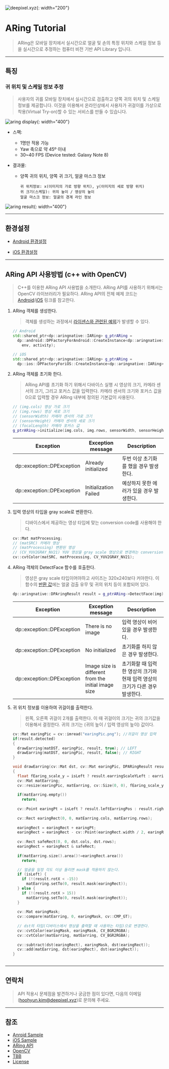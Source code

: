 ![deepixel.xyz](./img/Deepixel_logo.PNG){: width="200"}

# ARing Tutorial

>ARing은 모바일 장치에서 실시간으로 얼굴 및 손의 특정 위치와 스케일 정보 등을 실시간으로 추정하는 컴퓨터 비전 기반 API Library 입니다.  

***

## 특징

### 귀 위치 및 스케일 정보 추정

> 사용자의 귀를 모바일 장치에서 실시간으로 검출하고 양쪽 귀의 위치 및 스케일 정보를 제공합니다. 이것을 이용해서 온라인상에서 사용자가 귀걸이를 가상으로 착용(Virtual Try-on)할 수 있는 서비스를 만들 수 있습니다.

![aring display](./img/ARing_Display.png){: width="400"}

- 스팩:
  - 1명만 적용 가능
  - Yaw 축으로 약 45º 이내
  - 30~40 FPS (Device tested: Galaxy Note 8)

- 결과물:  
  - 양쪽 귀의 위치, 양쪽 귀 크기, 얼굴 마스크 정보

    ```text
    귀 위치정보: x(이미지의 가로 방향 위치), y(이미지의 세로 방향 위치)
    귀 크기(스케일): 귀의 높이 / 영상의 높이
    얼굴 마스크 정보: 얼굴의 경계 라인 정보
    ```  

![aring result](./img/ARing_result.png){: width="400"}

***

## 환경설정

- [Android 환경설정][android]

- [iOS 환경설정][ios]

***

## ARing API 사용방법 (c++ with OpenCV)

>C++를 이용한 ARing API 사용법을 소개한다. ARing API를 사용하기 위해서는 OpenCV 라이브러리가 필요하다.
ARing API의 전체 예제 코드는 [Android][andoid_sample]/[iOS][ios_sample] 링크를 참고한다.

1. ARing 객체를 생성한다.
    > 객체를 생성하는 과정에서 [라이센스와 관련된 예외][license_exception]가 발생할 수 있다.  

    ```c++
    // Android
    std::shared_ptr<dp::aringnative::IARing> g_ptrARing =
      dp::android::DPFactoryForAndroid::CreateInstance<dp::aringnative::IARing>(
        env, activity);
    ```
    ```c++
    // iOS
    std::shared_ptr<dp::aringnative::IARing> g_ptrARing =
      dp::ios::DPFactoryForiOS::CreateInstance<dp::aringnative::IARing>();
    ```

2. ARing 객체를 초기화 한다.
    > ARing API를 초기화 하기 위해서 다바이스 실행 시 영상의 크기, 카메라 센서의 크기, 그리고 포커스 값을 입력한다. 카메라 센서의 크기와 포커스 값을 0으로 입력할 경우 ARing 내부에 정의된 기본값이 사용된다.

    ```c++
    // (img.cols) 영상 가로 크기
    // (img.rows) 영상 세로 크기
    // (sensorWidth) 카메라 센서의 가로 크기
    // (sensorHeight) 카메라 센서의 세로 크기
    // (focalLength) 카메라 포커스 값
    g_ptrARing->initialize(img.cols, img.rows, sensorWidth, sensorHeight, focalLength);
    ```

    |Exception|Exception message|Description|
    |-|-|-|
    |dp::exception::DPException|Already initialized|두번 이상 초기화를 했을 경우 발생한다.|
    |dp::exception::DPException|Initialization Failed|예상하지 못한 에러가 있을 경우 발생한다.|

3. 입력 영상의 타입을 gray scale로 변환한다.
    > 디바이스에서 제공하는 영상 타입에 맞는 conversion code를 사용해야 한다.

    ```c++
    cv::Mat matProcessing;
    // (matSRC) 카메라 영상
    // (matProcessing) 변환된 영상
    // (CV_YUV2GRAY_NV21) YUV 영상을 gray scale 영상으로 변경하는 conversion code
    cv::cvtColor(matSRC, matProcessing, CV_YUV2GRAY_NV21);
    ```

4. ARing 객체의 DetectFace 함수를 호출한다.
   > 영상은 gray scale 타입이어야하고 사이즈는 320x240보다 커야한다. 이 함수의 [반환 값][ARing_api]에는 얼굴 검출 유무 및 귀의 위치 등이 포함되어 있다.

    ```c++
    dp::aringnative::DPAringResult result = g_ptrARing->DetectFace(img);
    ```

    |Exception|Exception message|Description|
    |-|-|-|
    |dp::exception::DPException|There is no image|입력 영상이 비어있을 경우 발생한다.|
    |dp::exception::DPException|No initialized|초기화를 하지 않은 경우 발생한다.|
    |dp::exception::DPException|Image size is different from the initial image size|초기화할 때 입력한 영상의 크기와 현재 입력 영상의 크기가 다른 경우 발생한다.|

5. 귀 위치 정보를 이용하여 귀걸이를 출력한다.
    >왼쪽, 오른쪽 귀걸이 2개를 출력한다. 이 때 귀걸이의 크기는 귀의 크기값을 이용해서 결정한다. 귀의 크기는 (귀의 높이 / 입력 영상의 높이) 값이다.

    ```c++
    cv::Mat earingPic = cv::imread("earingPic.png"); //귀걸이 영상 입력
    if(result.detected)
    {
      drawEarring(matDST, earingPic, result, true); // LEFT
      drawEarring(matDST, earingPic, result, false); // RIGHT
    }
    ```

    ```c++
    void drawEarring(cv::Mat dst, cv::Mat earingPic, DPARingResult result, bool isLeft)
    {
      float fEaring_scale_y = isLeft ? result.earringScaleYLeft : earringScaleYRight;
      cv::Mat matEarring;
      cv::resize(earingPic, matEarring, cv::Size(0, 0), fEaring_scale_y, fEaring_scale_y);
  
      if(matEarring.empty())
        return;
  
      cv::Point earingPt = isLeft ? result.leftEarringPos : result.rightEarringPos;
  
      cv::Rect earingRect(0, 0, matEarring.cols, matEarring.rows);
  
      earingRect = earingRect + earingPt;
      earingRect = earingRect - cv::Point(earingRect.width / 2, earingRect.width / 4);
  
      cv::Rect safeRect(0, 0, dst.cols, dst.rows);
      earingRect = earingRect & safeRect;
  
      if(matEarring.size().area()!=earingRect.area())
        return;

      // 얼굴을 일정 각도 이상 돌리면 mask를 적용하지 않는다.
      if (isLeft) {
        if (!(result.rotX < -15))
          matEarring.setTo(0, result.mask(earingRect));
      } else {
        if (!(result.rotX > 15))
          matEarring.setTo(0, result.mask(earingRect));
      }
  
      cv::Mat earingMask;
      cv::compare(matEarring, 0, earingMask, cv::CMP_GT);
  
      // dst의 타입(디바이스에서 영상을 출력할 때 사용하는 타입)으로 변경한다.
      cv::cvtColor(earingMask, earingMask, CV_BGR2RGBA);
      cv::cvtColor(matEarring, matEarring, CV_BGR2RGBA);
  
      cv::subtract(dst(earingRect), earingMask, dst(earingRect));
      cv::add(matEarring, dst(earingRect), dst(earingRect));
    }
  
    ```

***

## 연락처

>API 적용시 문제점을 발견하거나 궁금한 점이 있다면, 다음의 이메일(hoohyun.kim@deepixel.xyz)로 문의해 주세요.  

***

## 참조

- [Anroid Sample][andoid_sample]
- [iOS Sample][ios_sample]
- [ARing API][ARing_api]
- [OpenCV][opencv]
- [TBB][tbb]
- [License][license]

[andoid_sample]: https://github.com/deepixel-dev1/deepixel-dev1.github.io/tree/master/ARing/tutorial/android/
[ios_sample]: https://github.com/deepixel-dev1/deepixel-dev1.github.io/tree/master/ARing/tutorial/ios
[opencv]: http://opencv.org/
[ARing_api]: /ARing/apis/
[tbb]: https://www.threadingbuildingblocks.org/
[android]: android.md
[iOS]: ios.md
[license]: /License/README.md
[license_exception]: /License/README.md#Exceptions
